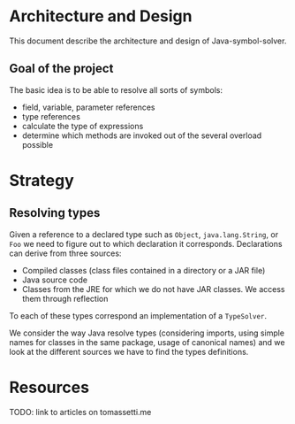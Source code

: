 # Architecture and Design

This document describe the architecture and design of Java-symbol-solver.

## Goal of the project

The basic idea is to be able to resolve all sorts of symbols:

* field, variable, parameter references
* type references
* calculate the type of expressions
* determine which methods are invoked out of the several overload possible
 
# Strategy

## Resolving types

Given a reference to a declared type such as `Object`, `java.lang.String`, or `Foo` we need to figure out to which declaration
it corresponds. Declarations can derive from three sources:

* Compiled classes (class files contained in a directory or a JAR file)
* Java source code
* Classes from the JRE for which we do not have JAR classes. We access them through reflection

To each of these types correspond an implementation of a `TypeSolver`.

We consider the way Java resolve types (considering imports, using simple names for classes in the same package, usage 
of canonical names) and we look at the different sources we have to find the types definitions.

# Resources

TODO: link to articles on tomassetti.me
